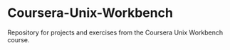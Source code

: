 # Coursera-Unix-Workbench
Repository for projects and exercises from the Coursera Unix Workbench course.
